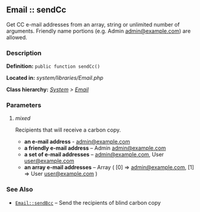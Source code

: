 
Email :: sendCc
-------------------------------------------

Get CC e-mail addresses from an array, string or unlimited number of arguments. Friendly name portions (e.g. Admin <admin@example.com>) are allowed.


### Description ###

**Definition:** `public function sendCc()`

**Located in:** *system/libraries/Email.php*

**Class hierarchy:** *[System](../System.md) > [Email](../Email.md)*


### Parameters ###

1. *mixed*

	Recipients that will receive a carbon copy.
	- **an e-mail address** -
		admin@example.com
	- **a friendly e-mail address** –
		Admin <admin@example.com>
	- **a set of e-mail addresses** –
		admin@example.com, User <user@example.com>
	- **an array e-mail addresses** –
		Array ( [0] => admin@example.com, [1] => User <user@example.com> )


### See Also ###

- [`Email::sendBcc`](sendBcc.md) – Send the recipients of blind carbon copy

